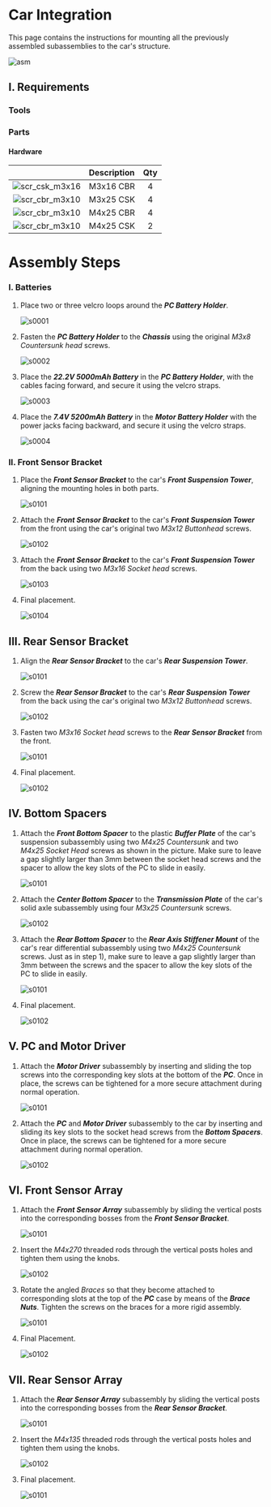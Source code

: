 # Car Integration

This page contains the instructions for mounting all the previously assembled subassemblies to the car's structure.

![asm](img/asm/car/asm.svg)

## I. Requirements
### Tools


### Parts

#### Hardware

|        | Description| Qty | 
|:------:|:-----------|:---:|
|![scr_csk_m3x16](img/hw/scr/cbr/m3x16.svg)| M3x16 CBR | 4 |
|![scr_cbr_m3x10](img/hw/scr/csk/m3x25.svg)| M3x25 CSK | 4 |
|![scr_cbr_m3x10](img/hw/scr/cbr/m4x25.svg)| M4x25 CBR | 4 |
|![scr_cbr_m3x10](img/hw/scr/csk/m4x25.svg)| M4x25 CSK | 2 |


# Assembly Steps
### I. Batteries

 1. Place two or three velcro loops around the  ***PC Battery Holder***.

    ![s0001](img/asm/car/stp/S0001.svg)
   
 2. Fasten the ***PC Battery Holder*** to the ***Chassis*** using the original *M3x8 Countersunk head* screws.

    ![s0002](img/asm/car/stp/S0002.svg)
   
 3. Place the ***22.2V 5000mAh Battery*** in the ***PC Battery Holder***, with the cables facing forward, and secure it using the velcro straps.

    ![s0003](img/asm/car/stp/S0003.svg)
   
 4. Place the ***7.4V 5200mAh Battery*** in the ***Motor Battery Holder*** with the power jacks facing backward, and secure it using the velcro straps.

    ![s0004](img/asm/car/stp/S0004.svg)

### II. Front Sensor Bracket
 
 1. Place the ***Front Sensor Bracket*** to the car's ***Front Suspension Tower***, aligning the mounting holes in both parts.

    ![s0101](img/asm/car/stp/S0101.svg)
   
 2. Attach the ***Front Sensor Bracket*** to the car's ***Front Suspension Tower*** from the front using the car's original two *M3x12 Buttonhead* screws.

    ![s0102](img/asm/car/stp/S0102.svg)
   
 3. Attach the ***Front Sensor Bracket*** to the car's ***Front Suspension Tower*** from the back using two *M3x16 Socket head* screws.

    ![s0103](img/asm/car/stp/S0103.svg)
   
 4. Final placement.

    ![s0104](img/asm/car/stp/S0104.svg)



    
## III. Rear Sensor Bracket
 
 1. Align the ***Rear Sensor Bracket*** to the car's ***Rear Suspension Tower***.

    ![s0101](img/asm/car/stp/S0201.svg)
   
 2. Screw the ***Rear Sensor Bracket*** to the car's ***Rear Suspension Tower*** from the back using the car's original two *M3x12 Buttonhead* screws.

    ![s0102](img/asm/car/stp/S0202.svg)
   
 3. Fasten two *M3x16 Socket head* screws to the ***Rear Sensor Bracket*** from the front.

    ![s0101](img/asm/car/stp/S0203.svg)
   
 4. Final placement.

    ![s0102](img/asm/car/stp/S0204.svg)



## IV. Bottom Spacers
 
 1. Attach the ***Front Bottom Spacer*** to the plastic ***Buffer Plate*** of the car's suspension subassembly using two *M4x25 Countersunk* and two *M4x25 Socket Head* screws as shown in the picture. Make sure to leave a gap slightly larger than 3mm between the socket head screws and the spacer to allow the key slots of the PC to slide in easily.

    ![s0101](img/asm/car/stp/S0301.svg)
   
 2. Attach the ***Center Bottom Spacer*** to the ***Transmission Plate*** of the car's solid axle subassembly using four *M3x25 Countersunk* screws.

    ![s0102](img/asm/car/stp/S0302.svg)
   
 3. Attach the ***Rear Bottom Spacer*** to the ***Rear Axis Stiffener Mount*** of the car's rear differential subassembly using two *M4x25 Countersunk* screws. Just as in step 1), make sure to leave a gap slightly larger than 3mm between the screws and the spacer to allow the key slots of the PC to slide in easily.

    ![s0101](img/asm/car/stp/S0303.svg)
   
 4. Final placement.

    ![s0102](img/asm/car/stp/S0304.svg)


## V. PC and Motor Driver
 
 1. Attach the ***Motor Driver*** subassembly by inserting and sliding the top screws into the corresponding key slots at the bottom of the ***PC***. Once in place, the screws can be tightened for a more secure attachment during normal operation.

    ![s0101](img/asm/car/stp/S0401.svg)
   
 2. Attach the ***PC*** and ***Motor Driver*** subassembly to the car by inserting and sliding its key slots to the socket head screws from the ***Bottom Spacers***. Once in place, the screws can be tightened for a more secure attachment during normal operation.

    ![s0102](img/asm/car/stp/S0402.svg)


## VI. Front Sensor Array
 
 1. Attach the ***Front Sensor Array*** subassembly by sliding the vertical posts into the corresponding bosses from the ***Front Sensor Bracket***.

    ![s0101](img/asm/car/stp/S0501.svg)
   
 2. Insert the *M4x270* threaded rods through the vertical posts holes and tighten them using the knobs. 

    ![s0102](img/asm/car/stp/S0502.svg)
   
 3. Rotate the angled *Braces* so that they become attached to corresponding slots at the top of the ***PC*** case by means of the ***Brace Nuts***. Tighten the screws on the braces for a more rigid assembly.

    ![s0101](img/asm/car/stp/S0503.svg)
   
 4. Final Placement.

    ![s0102](img/asm/car/stp/S0504.svg)


## VII. Rear Sensor Array
 
 1. Attach the ***Rear Sensor Array*** subassembly by sliding the vertical posts into the corresponding bosses from the ***Rear Sensor Bracket***.

    ![s0101](img/asm/car/stp/S0601.svg)
   
 2. Insert the *M4x135* threaded rods through the vertical posts holes and tighten them using the knobs.

    ![s0102](img/asm/car/stp/S0602.svg)
   
 3. Final placement.

    ![s0101](img/asm/car/stp/S0603.svg)
   